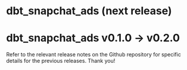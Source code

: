# dbt_snapchat_ads (next release)

# dbt_snapchat_ads v0.1.0 -> v0.2.0
Refer to the relevant release notes on the Github repository for specific details for the previous releases. Thank you!